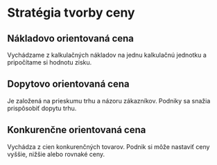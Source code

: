 # Stratégia tvorby ceny

## Nákladovo orientovaná cena

Vychádzame z kalkulačných nákladov na jednu kalkulačnú jednotku a pripočítame si hodnotu zisku.

## Dopytovo orientovaná cena

Je založená na prieskumu trhu a názoru zákazníkov. Podniky sa snažia prispôsobiť dopytu trhu.

## Konkurenčne orientovaná cena

Vychádza z cien konkurenčných tovarov. Podnik si môže nastaviť ceny vyššie, nižšie alebo rovnaké ceny.

